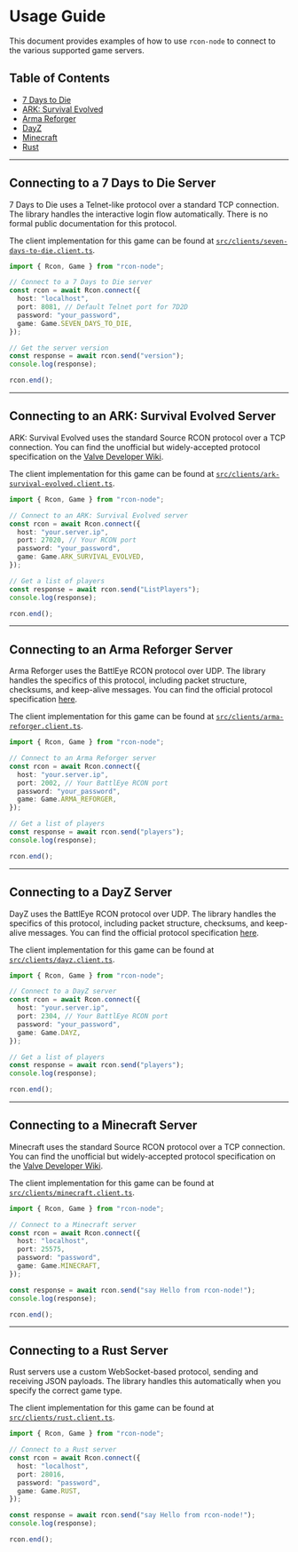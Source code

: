 # Usage Guide

This document provides examples of how to use `rcon-node` to connect to the various supported game servers.

## Table of Contents

- [7 Days to Die](#connecting-to-a-7-days-to-die-server)
- [ARK: Survival Evolved](#connecting-to-an-ark-survival-evolved-server)
- [Arma Reforger](#connecting-to-an-arma-reforger-server)
- [DayZ](#connecting-to-a-dayz-server)
- [Minecraft](#connecting-to-a-minecraft-server)
- [Rust](#connecting-to-a-rust-server)

---

## Connecting to a 7 Days to Die Server

7 Days to Die uses a Telnet-like protocol over a standard TCP connection. The library handles the interactive login flow automatically. There is no formal public documentation for this protocol.

The client implementation for this game can be found at [`src/clients/seven-days-to-die.client.ts`](./src/clients/seven-days-to-die.client.ts).

```typescript
import { Rcon, Game } from "rcon-node";

// Connect to a 7 Days to Die server
const rcon = await Rcon.connect({
  host: "localhost",
  port: 8081, // Default Telnet port for 7D2D
  password: "your_password",
  game: Game.SEVEN_DAYS_TO_DIE,
});

// Get the server version
const response = await rcon.send("version");
console.log(response);

rcon.end();
```

---

## Connecting to an ARK: Survival Evolved Server

ARK: Survival Evolved uses the standard Source RCON protocol over a TCP connection. You can find the unofficial but widely-accepted protocol specification on the [Valve Developer Wiki](https://developer.valvesoftware.com/wiki/Source_RCON_Protocol).

The client implementation for this game can be found at [`src/clients/ark-survival-evolved.client.ts`](./src/clients/ark-survival-evolved.client.ts).

```typescript
import { Rcon, Game } from "rcon-node";

// Connect to an ARK: Survival Evolved server
const rcon = await Rcon.connect({
  host: "your.server.ip",
  port: 27020, // Your RCON port
  password: "your_password",
  game: Game.ARK_SURVIVAL_EVOLVED,
});

// Get a list of players
const response = await rcon.send("ListPlayers");
console.log(response);

rcon.end();
```

---

## Connecting to an Arma Reforger Server

Arma Reforger uses the BattlEye RCON protocol over UDP. The library handles the specifics of this protocol, including packet structure, checksums, and keep-alive messages. You can find the official protocol specification [here](https://www.battleye.com/downloads/BERConProtocol.txt).

The client implementation for this game can be found at [`src/clients/arma-reforger.client.ts`](./src/clients/arma-reforger.client.ts).

```typescript
import { Rcon, Game } from "rcon-node";

// Connect to an Arma Reforger server
const rcon = await Rcon.connect({
  host: "your.server.ip",
  port: 2002, // Your BattlEye RCON port
  password: "your_password",
  game: Game.ARMA_REFORGER,
});

// Get a list of players
const response = await rcon.send("players");
console.log(response);

rcon.end();
```

---

## Connecting to a DayZ Server

DayZ uses the BattlEye RCON protocol over UDP. The library handles the specifics of this protocol, including packet structure, checksums, and keep-alive messages. You can find the official protocol specification [here](https://www.battleye.com/downloads/BERConProtocol.txt).

The client implementation for this game can be found at [`src/clients/dayz.client.ts`](./src/clients/dayz.client.ts).

```typescript
import { Rcon, Game } from "rcon-node";

// Connect to a DayZ server
const rcon = await Rcon.connect({
  host: "your.server.ip",
  port: 2304, // Your BattlEye RCON port
  password: "your_password",
  game: Game.DAYZ,
});

// Get a list of players
const response = await rcon.send("players");
console.log(response);

rcon.end();
```

---

## Connecting to a Minecraft Server

Minecraft uses the standard Source RCON protocol over a TCP connection. You can find the unofficial but widely-accepted protocol specification on the [Valve Developer Wiki](https://developer.valvesoftware.com/wiki/Source_RCON_Protocol).

The client implementation for this game can be found at [`src/clients/minecraft.client.ts`](./src/clients/minecraft.client.ts).

```typescript
import { Rcon, Game } from "rcon-node";

// Connect to a Minecraft server
const rcon = await Rcon.connect({
  host: "localhost",
  port: 25575,
  password: "password",
  game: Game.MINECRAFT,
});

const response = await rcon.send("say Hello from rcon-node!");
console.log(response);

rcon.end();
```

---

## Connecting to a Rust Server

Rust servers use a custom WebSocket-based protocol, sending and receiving JSON payloads. The library handles this automatically when you specify the correct game type.

The client implementation for this game can be found at [`src/clients/rust.client.ts`](./src/clients/rust.client.ts).

```typescript
import { Rcon, Game } from "rcon-node";

// Connect to a Rust server
const rcon = await Rcon.connect({
  host: "localhost",
  port: 28016,
  password: "password",
  game: Game.RUST,
});

const response = await rcon.send("say Hello from rcon-node!");
console.log(response);

rcon.end();
```
